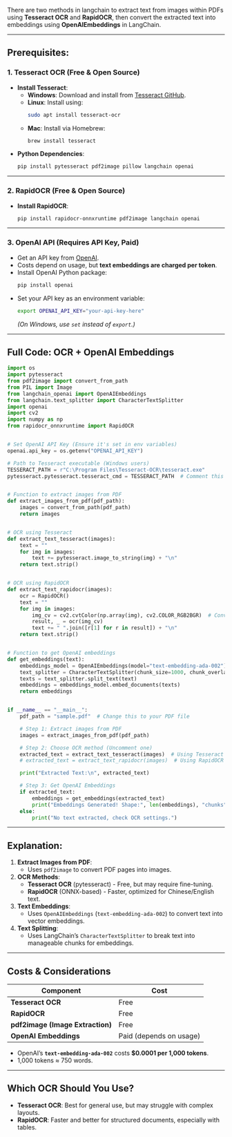 There are two methods in langchain to extract text from images within PDFs using **Tesseract OCR** and **RapidOCR**, then convert the extracted text into embeddings using **OpenAIEmbeddings** in LangChain.

---

## **Prerequisites:**
### **1. Tesseract OCR (Free & Open Source)**
- **Install Tesseract**:
  - **Windows**: Download and install from [Tesseract GitHub](https://github.com/UB-Mannheim/tesseract/wiki).
  - **Linux**: Install using:
    ```bash
    sudo apt install tesseract-ocr
    ```
  - **Mac**: Install via Homebrew:
    ```bash
    brew install tesseract
    ```
- **Python Dependencies**:
  ```bash
  pip install pytesseract pdf2image pillow langchain openai
  ```

---

### **2. RapidOCR (Free & Open Source)**
- **Install RapidOCR**:
  ```bash
  pip install rapidocr-onnxruntime pdf2image langchain openai
  ```

---

### **3. OpenAI API (Requires API Key, Paid)**
- Get an API key from [OpenAI](https://platform.openai.com/signup/).
- Costs depend on usage, but **text embeddings are charged per token**.
- Install OpenAI Python package:
  ```bash
  pip install openai
  ```
- Set your API key as an environment variable:
  ```bash
  export OPENAI_API_KEY="your-api-key-here"
  ```
  *(On Windows, use `set` instead of `export`.)*

---

## **Full Code: OCR + OpenAI Embeddings**
```python
import os
import pytesseract
from pdf2image import convert_from_path
from PIL import Image
from langchain_openai import OpenAIEmbeddings
from langchain.text_splitter import CharacterTextSplitter
import openai
import cv2
import numpy as np
from rapidocr_onnxruntime import RapidOCR


# Set OpenAI API Key (Ensure it's set in env variables)
openai.api_key = os.getenv("OPENAI_API_KEY")

# Path to Tesseract executable (Windows users)
TESSERACT_PATH = r"C:\Program Files\Tesseract-OCR\tesseract.exe"
pytesseract.pytesseract.tesseract_cmd = TESSERACT_PATH  # Comment this on Linux/Mac


# Function to extract images from PDF
def extract_images_from_pdf(pdf_path):
    images = convert_from_path(pdf_path)
    return images


# OCR using Tesseract
def extract_text_tesseract(images):
    text = ""
    for img in images:
        text += pytesseract.image_to_string(img) + "\n"
    return text.strip()


# OCR using RapidOCR
def extract_text_rapidocr(images):
    ocr = RapidOCR()
    text = ""
    for img in images:
        img_cv = cv2.cvtColor(np.array(img), cv2.COLOR_RGB2BGR)  # Convert PIL image to OpenCV format
        result, _ = ocr(img_cv)
        text += " ".join([r[1] for r in result]) + "\n"
    return text.strip()


# Function to get OpenAI embeddings
def get_embeddings(text):
    embeddings_model = OpenAIEmbeddings(model="text-embedding-ada-002")  # OpenAI's embedding model
    text_splitter = CharacterTextSplitter(chunk_size=1000, chunk_overlap=50)  # Split text into chunks
    texts = text_splitter.split_text(text)
    embeddings = embeddings_model.embed_documents(texts)
    return embeddings


if __name__ == "__main__":
    pdf_path = "sample.pdf"  # Change this to your PDF file

    # Step 1: Extract images from PDF
    images = extract_images_from_pdf(pdf_path)

    # Step 2: Choose OCR method (Uncomment one)
    extracted_text = extract_text_tesseract(images)  # Using Tesseract
    # extracted_text = extract_text_rapidocr(images)  # Using RapidOCR

    print("Extracted Text:\n", extracted_text)

    # Step 3: Get OpenAI Embeddings
    if extracted_text:
        embeddings = get_embeddings(extracted_text)
        print("Embeddings Generated! Shape:", len(embeddings), "chunks")
    else:
        print("No text extracted, check OCR settings.")
```

---

## **Explanation:**
1. **Extract Images from PDF**:  
   - Uses `pdf2image` to convert PDF pages into images.
2. **OCR Methods**:  
   - **Tesseract OCR** (pytesseract) - Free, but may require fine-tuning.  
   - **RapidOCR** (ONNX-based) - Faster, optimized for Chinese/English text.  
3. **Text Embeddings**:  
   - Uses `OpenAIEmbeddings` (`text-embedding-ada-002`) to convert text into vector embeddings.
4. **Text Splitting**:  
   - Uses LangChain’s `CharacterTextSplitter` to break text into manageable chunks for embeddings.

---

## **Costs & Considerations**
| **Component** | **Cost** |
|--------------|---------|
| **Tesseract OCR** | Free |
| **RapidOCR** | Free |
| **pdf2image (Image Extraction)** | Free |
| **OpenAI Embeddings** | Paid (depends on usage) |

- OpenAI’s **`text-embedding-ada-002`** costs **$0.0001 per 1,000 tokens**.
- 1,000 tokens ≈ 750 words.

---

## **Which OCR Should You Use?**
- **Tesseract OCR**: Best for general use, but may struggle with complex layouts.
- **RapidOCR**: Faster and better for structured documents, especially with tables.
